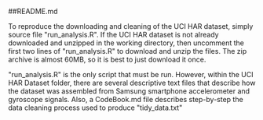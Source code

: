 ##README.md

To reproduce the downloading and cleaning of the UCI HAR dataset, simply source file "run_analysis.R". If the UCI HAR dataset is not already downloaded and unzipped in the working directory, then uncomment the first two lines of "run_analysis.R" to download and unzip the files. The zip archive is almost 60MB, so it is best to just download it once.

"run_analysis.R" is the only script that must be run. However, within the UCI HAR Dataset folder, there are several descriptive text files that describe how the dataset was assembled from Samsung smartphone accelerometer and gyroscope signals. Also, a CodeBook.md file describes step-by-step the data cleaning process used to produce "tidy_data.txt"